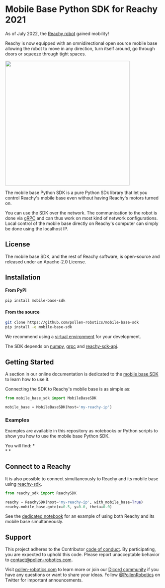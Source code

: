 # Mobile Base Python SDK for Reachy 2021

As of July 2022, the [Reachy robot](https://www.pollen-robotics.com/reachy/) gained mobility!

Reachy is now equipped with an omnidirectional open source mobile base allowing the robot to move in any direction, turn itself around, go through doors or squeeze through tight spaces.

<img src="https://www.pollen-robotics.com/img/reachy/packs/reachy-full-kit-mobile.png" width="400">

The mobile base Python SDK is a pure Python SDk library that let you control Reachy's mobile base even without having Reachy's motors turned on.

You can use the SDK over the network. The communication to the robot is done via [gRPC](https://grpc.io) and can thus work on most kind of network configurations. Local control of the mobile base directly on Reachy's computer can simply be done using the localhost IP.

## License

The mobile base SDK, and the rest of Reachy software, is open-source and released under an Apache-2.0 License.
 
## Installation

#### From PyPi
```bash
pip install mobile-base-sdk
```

#### From the source

```bash
git clone https://github.com/pollen-robotics/mobile-base-sdk
pip install -e mobile-base-sdk
```

We recommend using a [virtual environment](https://docs.python.org/3/tutorial/venv.html) for your development.

The SDK depends on [numpy](https://numpy.org), [grpc](https://grpc.io) and [reachy-sdk-api](https://github.com/pollen-robotics/reachy-sdk-api). 


## Getting Started

A section in our online documentation is dedicated to the [mobile base SDK](https://docs.pollen-robotics.com/sdk/mobile-base) to learn how to use it.


Connecting the SDK to Reachy's mobile base is as simple as:

```python
from mobile_base_sdk import MobileBaseSDK

mobile_base = MobileBaseSDK(host='my-reachy-ip')
```

### Examples
Examples are available in this repository as notebooks or Python scripts to show you how to use the mobile base Python SDK.

You will find:
*  
* 
*

## Connect to a Reachy
It is also possible to connect simultaneously to Reachy and its mobile base using [reachy-sdk](https://github.com/pollen-robotics/reachy-sdk).

```python
from reachy_sdk import ReachySDK

reachy = ReachySDK(host='my-reachy-ip', with_mobile_base=True)
reachy.mobile_base.goto(x=0.5, y=0.0, theta=0.0)
```

See the [dedicated notebook]() for an example of using both Reachy and its mobile base simultaneously.

## Support 

This project adheres to the Contributor [code of conduct](CODE_OF_CONDUCT.md). By participating, you are expected to uphold this code. Please report unacceptable behavior to [contact@pollen-robotics.com](mailto:contact@pollen-robotics.com).

Visit [pollen-robotics.com](https://pollen-robotics.com) to learn more or join our [Dicord community](https://discord.com/invite/Kg3mZHTKgs) if you have any questions or want to share your ideas.
Follow [@PollenRobotics](https://twitter.com/pollenrobotics) on Twitter for important announcements.
